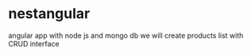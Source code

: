 # nestangular
angular app  with node js and mongo db we will create products list with CRUD interface
